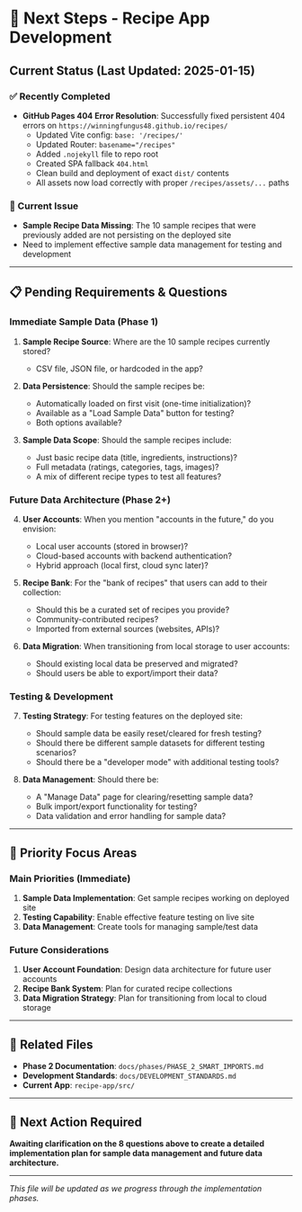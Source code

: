 # 🚀 Next Steps - Recipe App Development

## **Current Status (Last Updated: 2025-01-15)**

### **✅ Recently Completed**
- **GitHub Pages 404 Error Resolution**: Successfully fixed persistent 404 errors on `https://winningfungus48.github.io/recipes/`
  - Updated Vite config: `base: '/recipes/'`
  - Updated Router: `basename="/recipes"`
  - Added `.nojekyll` file to repo root
  - Created SPA fallback `404.html`
  - Clean build and deployment of exact `dist/` contents
  - All assets now load correctly with proper `/recipes/assets/...` paths

### **🔄 Current Issue**
- **Sample Recipe Data Missing**: The 10 sample recipes that were previously added are not persisting on the deployed site
- Need to implement effective sample data management for testing and development

---

## **📋 Pending Requirements & Questions**

### **Immediate Sample Data (Phase 1)**
1. **Sample Recipe Source**: Where are the 10 sample recipes currently stored? 
   - CSV file, JSON file, or hardcoded in the app?

2. **Data Persistence**: Should the sample recipes be:
   - Automatically loaded on first visit (one-time initialization)?
   - Available as a "Load Sample Data" button for testing?
   - Both options available?

3. **Sample Data Scope**: Should the sample recipes include:
   - Just basic recipe data (title, ingredients, instructions)?
   - Full metadata (ratings, categories, tags, images)?
   - A mix of different recipe types to test all features?

### **Future Data Architecture (Phase 2+)**
4. **User Accounts**: When you mention "accounts in the future," do you envision:
   - Local user accounts (stored in browser)?
   - Cloud-based accounts with backend authentication?
   - Hybrid approach (local first, cloud sync later)?

5. **Recipe Bank**: For the "bank of recipes" that users can add to their collection:
   - Should this be a curated set of recipes you provide?
   - Community-contributed recipes?
   - Imported from external sources (websites, APIs)?

6. **Data Migration**: When transitioning from local storage to user accounts:
   - Should existing local data be preserved and migrated?
   - Should users be able to export/import their data?

### **Testing & Development**
7. **Testing Strategy**: For testing features on the deployed site:
   - Should sample data be easily reset/cleared for fresh testing?
   - Should there be different sample datasets for different testing scenarios?
   - Should there be a "developer mode" with additional testing tools?

8. **Data Management**: Should there be:
   - A "Manage Data" page for clearing/resetting sample data?
   - Bulk import/export functionality for testing?
   - Data validation and error handling for sample data?

---

## **🎯 Priority Focus Areas**

### **Main Priorities (Immediate)**
1. **Sample Data Implementation**: Get sample recipes working on deployed site
2. **Testing Capability**: Enable effective feature testing on live site
3. **Data Management**: Create tools for managing sample/test data

### **Future Considerations**
1. **User Account Foundation**: Design data architecture for future user accounts
2. **Recipe Bank System**: Plan for curated recipe collections
3. **Data Migration Strategy**: Plan for transitioning from local to cloud storage

---

## **📁 Related Files**
- **Phase 2 Documentation**: `docs/phases/PHASE_2_SMART_IMPORTS.md`
- **Development Standards**: `docs/DEVELOPMENT_STANDARDS.md`
- **Current App**: `recipe-app/src/`

---

## **🔄 Next Action Required**
**Awaiting clarification on the 8 questions above to create a detailed implementation plan for sample data management and future data architecture.**

---

*This file will be updated as we progress through the implementation phases.*

